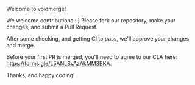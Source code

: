 Welcome to voidmerge!

We welcome contributions : ) Please fork our repository, make your changes, and submit a Pull Request.

After some checking, and getting CI to pass, we'll approve your changes and merge.

Before your first PR is merged, you'll need to agree to our CLA here: https://forms.gle/L5ANLSvAzAkMM3BKA.

Thanks, and happy coding!

